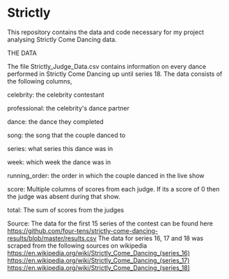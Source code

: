 # Strictly

This repository contains the data and code necessary for my project analysing Strictly Come Dancing data. 

THE DATA

The file Strictly_Judge_Data.csv contains information on every dance performed in Strictly Come Dancing up until series 18. The data consists of the following columns,

celebrity: the celebrity contestant

professional: the celebrity's dance partner

dance: the dance they completed

song: the song that the couple danced to

series: what series this dance was in

week: which week the dance was in

running_order: the order in which the couple danced in the live show

score: Multiple columns of scores from each judge. If its a score of 0 then the judge was absent during that show.

total: The sum of scores from the judges

Source: The data for the first 15 series of the contest can be found here https://github.com/four-tens/strictly-come-dancing-results/blob/master/results.csv
The data for series 16, 17 and 18 was scraped from the following sources on wikipedia
https://en.wikipedia.org/wiki/Strictly_Come_Dancing_(series_16)
https://en.wikipedia.org/wiki/Strictly_Come_Dancing_(series_17)
https://en.wikipedia.org/wiki/Strictly_Come_Dancing_(series_18)

